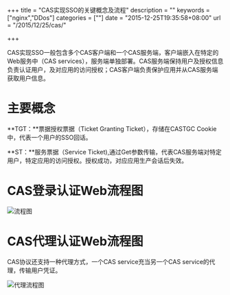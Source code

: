 +++
title = "CAS实现SSO的关键概念及流程"
description = ""
keywords = ["nginx","DDos"]
categories = [""]
date = "2015-12-25T19:35:58+08:00"
url = "/2015/12/25/cas/"

+++

CAS实现SSO一般包含多个CAS客户端和一个CAS服务端，<!--more-->客户端嵌入在特定的Web服务中（CAS services），服务端单独部署。CAS服务端保持用户及授权信息负责认证用户，及对应用的访问授权；CAS客户端负责保护应用并从CAS服务端获取用户信息。


# 主要概念 #
**TGT：**票据授权票据（Ticket Granting Ticket），存储在CASTGC Cookie中，代表一个用户的SSO回话。

**ST：**服务票据（Service Ticket),通过Get参数传输，代表CAS服务端对特定用户，特定应用的访问授权。授权成功，对应应用生产会话后失效。

# CAS登录认证Web流程图 #
![流程图](http://jasig.github.io/cas/4.0.x/images/cas_flow_diagram.png)

# CAS代理认证Web流程图 #

CAS协议还支持一种代理方式，一个CAS service充当另一个CAS service的代理，传输用户凭证。

![代理流程图](http://jasig.github.io/cas/4.0.x/images/cas_proxy_flow_diagram.jpg)